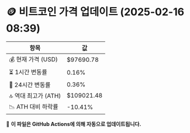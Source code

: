 # 🪙 비트코인 가격 업데이트 (2025-02-16 08:39)

| 항목                | 값 |
|--------------------|----------------|
| 💰 현재 가격 (USD) | $97690.78 |
| ⏳ 1시간 변동률    | 0.16% |
| 📆 24시간 변동률   | 0.36% |
| 🔝 역대 최고가 (ATH) | $109021.48 |
| 📉 ATH 대비 하락률 | -10.41% |

🔄 **이 파일은 GitHub Actions에 의해 자동으로 업데이트됩니다.**
